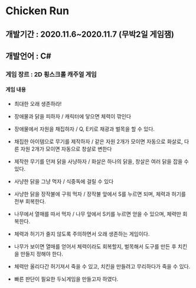 # Chicken Run

## 개발기간 : 2020.11.6~2020.11.7 (무박2일 게임잼)
## 개발언어 : C#

### 게임 장르 : 2D 횡스크롤 캐주얼 게임
#### 게임 내용
- 최대한 오래 생존하라!
- 장애물과 닭을 피하자 / 캐릭터에 닿으면 체력이 깎인다
- 장애물에서 자원을 채집하자 / Q, E키로 채광과 벌목을 할 수 있다.
- 채집한 아이템으로 무기를 제작하자 / 같은 자원 2개가 모이면 자동으로 화살로, 다른 자원 2개가 모이면 자동으로 창살로 변한다
- 제작한 무기를 던져 닭을 사냥하자 / 화살은 하나의 닭을, 창살은 여러 닭을 잡을 수 있다.
- 사냥한 닭을 그냥 먹자 / 식중독에 걸릴 수 있다
- 사냥한 닭을 장작불에 구워 먹자 / 장작불 앞에서 S를 누르면 되며, 체력과 허기를 전부 회복한다.
- 나무에서 열매를 따서 먹자 / 나무 앞에서 S키를 누르면 얻을 수 있으며, 체력만 회복한다.

- 체력과 허기가 줄지 않도록 주의하면서 오래 생존하는 게임이다.
- 나무가 보이면 열매를 얻어서 체력이라도 회복할지, 벌목해서 도구를 만든 후 치킨을 만들지 정해야 한다.
- 체력만 올리다간 허기져서 죽을 수 있고, 치킨을 만들려고 무리하다가 죽을 수 있다.
- 빠른 판단이 필요한 두뇌게임을 만들고자 하였다.
